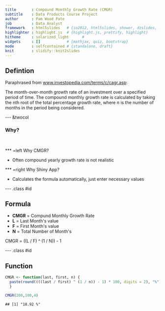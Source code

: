 ```yaml
--- 
title       : Compound Monthly Growth Rate (CMGR)
subtitle    : Data Products Course Project
author      : Pam Wood Pate
job         : Data Analyst
framework   : html5slides   # {io2012, html5slides, shower, dzslides, ...}
highlighter : highlight.js  # {highlight.js, prettify, highlight}
hitheme     : solarized_light      # 
widgets     : []            # {mathjax, quiz, bootstrap}
mode        : selfcontained # {standalone, draft}
knit        : slidify::knit2slides
--- 
```


## Defintion

Paraphrased from www.investopedia.com/terms/c/cagr.asp:

The month-over-month growth rate of an investment over a specified period of time. The compound monthly growth rate is calculated by taking the nth root of the total percentage growth rate, where n is the number of months in the period being considered.

--- &twocol

### Why?  
<br/>
  
*** =left
Why CMGR? 
- Often compound yearly growth rate is not realistic

*** =right
Why Shiny App?
- Calculates the formula automatically, just enter necessary values

--- .class #id


## Formula

- **CMGR** = Compund Monthly Growth Rate
- **L** = Last Month's value
- **F** = First Month's value
- **N** = Total Number of Month's

CMGR = ((L / F) ^ (1 / N)) - 1

--- .class #id

## Function

```r
CMGR <- function(last, first, n) {
  paste(round((((last / first) ^ (1 / n)) - 1) * 100, digits = 2), "%")
  }

CMGR(200,100,4)
```

```
## [1] "18.92 %"
```


